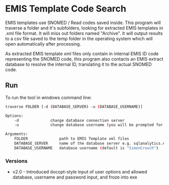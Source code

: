 # EMIS Template Code Search

EMIS templates use SNOMED / Read codes saved inside. This program will traverse a folder and it's subfolders, looking for extracted EMIS templates in .xml file format.
It will miss out folders named "Archive". It will output results to a csv file saved to the temp folder in the operating system which will open automatically after processing.

As extracted EMIS template xml files only contain in internal EMIS ID code representing the SNOMED code, this program also contacts an EMIS extract database to resolve the internal ID, translating it to the actual SNOMED code.

## Run
To run the tool in windows command line:
```bash
traverse FOLDER [-d (DATABASE_SERVER) -u (DATABASE_USERNAME)]

Options:
    -d              change database connection server
    -u              change database username (you will be prompted for password)

Arguments:
    FOLDER              path to EMIS Template xml files
    DATABASE_SERVER     name of the database server e.g. sqlanalytics.emis.thirdparty.nhs.uk,1601
    DATABASE_USERNAME   database username (default is "SimonCrouch")
```

### Versions
* v2.0 - Introduced docopt-style input of user options and allowed database, username and password input, and froze into exe